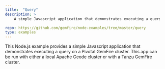```yaml
---
title:  "Query"
description: >
    A simple Javascript application that demonstrates executing a query on a Tanzu GemFire cluster.

repo: https://github.com/gemfire/node-examples/tree/master/query
type: examples
---
```


This Node.js example provides a simple Javascript application that demonstrates executing a query on a Pivotal GemFire cluster. This app can be run with either a local Apache Geode cluster or with a Tanzu GemFire cluster.